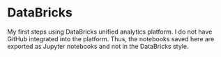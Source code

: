 # DataBricks

My first steps using DataBricks unified analytics platform. I do not have GitHub integrated into the platform. Thus, the notebooks saved here are exported as Jupyter notebooks and not in the DataBricks style.
